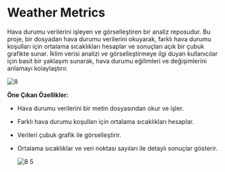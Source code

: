 # Weather Metrics



Hava durumu verilerini işleyen ve görselleştiren bir analiz reposudur. Bu proje, bir dosyadan hava durumu verilerini okuyarak, farklı hava durumu koşulları için ortalama sıcaklıkları hesaplar ve sonuçları açık bir çubuk grafikte sunar. İklim verisi analizi ve görselleştirmeye ilgi duyan kullanıcılar için basit bir yaklaşım sunarak, hava durumu eğilimleri ve değişimlerini anlamayı kolaylaştırır.

![8](https://github.com/user-attachments/assets/05690720-1e80-4b08-b336-007df237dc1c)


**Öne Çıkan Özellikler:**
- Hava durumu verilerini bir metin dosyasından okur ve işler.
- Farklı hava durumu koşulları için ortalama sıcaklıkları hesaplar.
- Verileri çubuk grafik ile görselleştirir.
- Ortalama sıcaklıklar ve veri noktası sayıları ile detaylı sonuçlar gösterir.

  ![8 5](https://github.com/user-attachments/assets/dd1f0737-ffcc-4cac-b077-686d9244baee)

